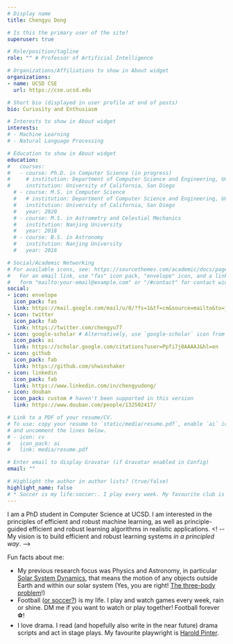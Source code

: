 ```yaml
---
# Display name
title: Chengyu Dong

# Is this the primary user of the site?
superuser: true

# Role/position/tagline
role: "" # Professor of Artificial Intelligence

# Organizations/Affiliations to show in About widget
organizations:
- name: UCSD CSE
  url: https://cse.ucsd.edu

# Short bio (displayed in user profile at end of posts)
bio: Curiosity and Enthusiasm

# Interests to show in About widget
interests:
# - Machine Learning
# - Natural Language Processing

# Education to show in About widget
education:
#   courses:
#   - course: Ph.D. in Computer Science (in progress)
#     # institution: Department of Computer Science and Engineering, University of California, San Diego
#     institution: University of California, San Diego
  # - course: M.S. in Computer Science
  #   # institution: Department of Computer Science and Engineering, University of California, San Diego
  #   institution: University of California, San Diego
  #   year: 2020
  # - course: M.S. in Astrometry and Celestial Mechanics
  #   institution: Nanjing University
  #   year: 2018
  # - course: B.S. in Astronomy
  #   institution: Nanjing University
  #   year: 2016

# Social/Academic Networking
# For available icons, see: https://sourcethemes.com/academic/docs/page-builder/#icons
#   For an email link, use "fas" icon pack, "envelope" icon, and a link in the
#   form "mailto:your-email@example.com" or "/#contact" for contact widget.
social:
- icon: envelope
  icon_pack: fas
  link: https://mail.google.com/mail/u/0/?fs=1&tf=cm&source=mailto&to=justindongchengyu@gmail.com
- icon: twitter
  icon_pack: fab
  link: https://twitter.com/chengyu77
- icon: google-scholar # Alternatively, use `google-scholar` icon from `ai` icon pack
  icon_pack: ai
  link: https://scholar.google.com/citations?user=Ppfi7j0AAAAJ&hl=en
- icon: github
  icon_pack: fab
  link: https://github.com/shwinshaker
- icon: linkedin
  icon_pack: fab
  link: https://www.linkedin.com/in/chengyudong/
- icon: douban
  icon_pack: custom # haven't been supported in this version
  link: https://www.douban.com/people/132502417/

# Link to a PDF of your resume/CV.
# To use: copy your resume to `static/media/resume.pdf`, enable `ai` icons in `params.toml`,
# and uncomment the lines below.
# - icon: cv
#   icon_pack: ai
#   link: media/resume.pdf

# Enter email to display Gravatar (if Gravatar enabled in Config)
email: ""

# Highlight the author in author lists? (true/false)
highlight_name: false
# * Soccer is my life:soccer:. I play every week. My favourite club is [Dortmund](https://www.bundesliga.com/en/bundesliga/clubs/borussia-dortmund/news). DM me if you want to watch soccer games together :dog:!
---
```


<!-- \- *Curiosity and Enthusiasm* \- -->

<!-- # Welcome to Chengyu Dong's homepage! -->
I am a PhD student in Computer Science at UCSD. I am interested in the principles of efficient and robust machine learning, as well as principle-guided efficient and robust learning algorithms in realistic applications.
<! -- My vision is to build efficient and robust learning systems *in a principled way*. -->
<!-- I want to do things that are not those will be done by someone else next month if I didn’t do it. -->

<!-- My expectation on my research (If cannot achieve them both)
# * I prefer solid more than novel
# * I prefer simple more than comprehensive
# * I prefer useful more than beautiful
-->


Fun facts about me:
<!-- * My name in Chinese is 董(Dong, means supervise)城(Cheng, means city wall)昱(yu, means sunlight :sunny:). -->
<!-- * I was a researcher in physics and astronomy.  -->
* My previous research focus was Physics and Astronomy, in particular [Solar System Dynamics](https://www.youtube.com/watch?v=-J4Gx9pvgqU), that means the motion of any objects outside Earth and within our solar system (Yes, you are right! [The three-body problem](https://en.wikipedia.org/wiki/Three-body_problem)!)
* Football ([or soccer?](https://www.goal.com/en-us/news/football-or-soccer-name-game-explained/blt5502fa82bb1a4f17)) is my life. I play and watch games every week, rain or shine. DM me if you want to watch or play together! Football forever :soccer:!
* I love drama. I read (and hopefully also write in the near future) drama scripts and act in stage plays. My favourite playwright is [Harold Pinter](http://www.haroldpinter.org/home/index.shtml).
<!-- * I am an "evil" photoshopper. DM me if you have any funny [photoshop requests](https://www.reddit.com/r/PhotoshopRequest/) and expect trolling. -->
<!-- {{< icon name="download" pack="fas" >}} Download my {{< staticref "media/demo_resume.pdf" "newtab" >}}resumé{{< /staticref >}}. -->

